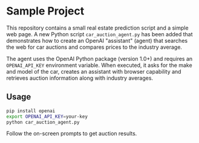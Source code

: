 # Sample Project

This repository contains a small real estate prediction script and a simple web page. A new Python script `car_auction_agent.py` has been added that demonstrates how to create an OpenAI "assistant" (agent) that searches the web for car auctions and compares prices to the industry average.

The agent uses the OpenAI Python package (version 1.0+) and requires an `OPENAI_API_KEY` environment variable. When executed, it asks for the make and model of the car, creates an assistant with browser capability and retrieves auction information along with industry averages.

## Usage

```bash
pip install openai
export OPENAI_API_KEY=your-key
python car_auction_agent.py
```

Follow the on-screen prompts to get auction results.
